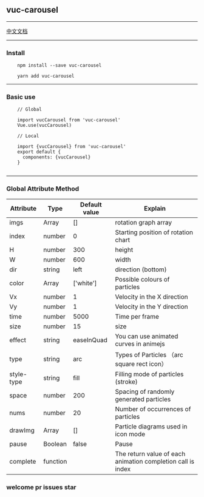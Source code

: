## vuc-carousel

---

[中文文档](https://github.com/loo41/vuc/blob/master/package/vuc-carousel/doc/Chinese.md)

---


### Install

```
    npm install --save vuc-carousel
    
    yarn add vuc-carousel
```

---

### Basic use 

```
    // Global
    
    import vucCarousel from 'vuc-carousel'
    Vue.use(vucCarousel)
    
    // Local
    
    import {vucCarousel} from 'vuc-carousel'
    export default {
      components: {vucCarousel}
    }
    
```

---

### Global Attribute Method

|   Attribute   |      Type     |   Default value  |    Explain    |
|----------| ------------- | ---------- | ---------- |
| imgs     | Array         |    []      | rotation graph array    |
| index    |number         |      0     | Starting position of rotation chart   |
| H        | number        | 300        | height |
| W        | number        | 600        | width |
| dir      | string        | left       | direction (bottom) |
|color     | Array         | ['white']  | Possible colours of particles |
| Vx       | number        | 1          | Velocity in the X direction  |
| Vy       | number        | 1          | Velocity in the Y direction |
| time     | number        | 5000       | Time per frame |
| size     | number        | 15         | size  |
| effect   | string        | easeInQuad | You can use animated curves in animejs  |
| type     | string        | arc        | Types of Particles （arc square rect icon）|
|style-type | string       | fill       | Filling mode of particles  (stroke)|
| space   | number         |      200   | Spacing of randomly generated particles    |
| nums    | number         | 20         | Number of occurrences of particles|
| drawImg   | Array        |       []   | Particle diagrams used in icon mode  |
| pause    | Boolean       | false      | Pause |
| complete  | function     |            | The return value of each animation completion call is index |



### welcome pr issues star


